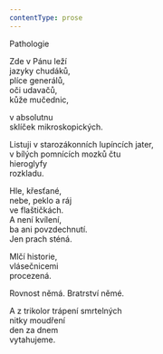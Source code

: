 ```yaml
---
contentType: prose
---
```


Pathologie

Zde v Pánu leží  
jazyky chudáků,  
plíce generálů,  
oči udavačů,  
kůže mučednic,

  

v absolutnu  
sklíček mikroskopických.

  

Listuji v starozákonních lupíncích jater,  
v bílých pomnících mozků čtu  
hieroglyfy  
rozkladu.

  

Hle, křesťané,  
nebe, peklo a ráj  
ve flaštičkách.  
A není kvílení,  
ba ani povzdechnutí.  
Jen prach sténá.

  

Mlčí historie,  
vlásečnicemi  
procezená.

  

Rovnost němá. Bratrství němé.

  

A z trikolor trápení smrtelných  
nitky moudření  
den za dnem  
vytahujeme.
